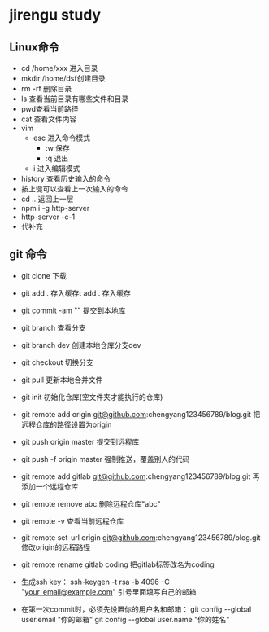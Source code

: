 # jirengu study
## Linux命令
* cd /home/xxx 进入目录
* mkdir /home/dsf创建目录
* rm -rf 删除目录
* ls 查看当前目录有哪些文件和目录
* pwd查看当前路径
* cat 查看文件内容
* vim
    * esc 进入命令模式
        * :w 保存
        * :q 退出
    * i 进入编辑模式
* history 查看历史输入的命令
* 按上键可以查看上一次输入的命令
* cd .. 返回上一层
* npm i -g http-server
* http-server -c-1
* 代补充
## git 命令
* git clone 下载
* git add . 存入缓存t add . 存入缓存
* git commit -am "" 提交到本地库
* git branch 查看分支
* git branch dev 创建本地仓库分支dev
* git checkout 切换分支
* git pull   更新本地合并文件  
* git init 初始化仓库(空文件夹才能执行的仓库)
* git remote add origin git@github.com:chengyang123456789/blog.git 把远程仓库的路径设置为origin
* git push origin master 提交到远程库
* git push -f origin master 强制推送，覆盖别人的代码
* git remote add gitlab git@github.com:chengyang123456789/blog.git 再添加一个远程仓库
* git remote remove abc 删除远程仓库"abc"
* git remote -v 查看当前远程仓库
* git remote set-url origin git@github.com:chengyang123456789/blog.git 修改origin的远程路径
* git remote rename gitlab coding 把gitlab标签改名为coding

* 生成ssh key：
    ssh-keygen -t rsa -b 4096 -C "your_email@example.com" 引号里面填写自己的邮箱

* 在第一次commit时，必须先设置你的用户名和邮箱：
     git config --global user.email "你的邮箱"
     git config --global user.name "你的姓名"